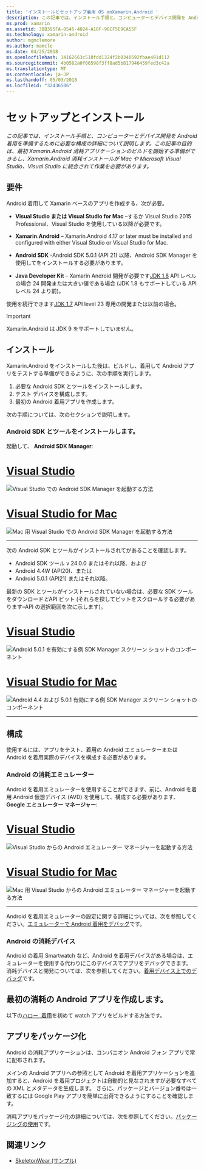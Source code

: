 ```yaml
---
title: 'インストールとセットアップ着用 OS onXamarin.Android '
description: この記事では、インストール手順と、コンピューターとデバイス開発を Android 着用を準備するために必要な構成の詳細について説明します。 この記事の目的は、最初 Xamarin.Android 消耗アプリケーションのビルドを開始する準備ができるし、Xamarin.Android 消耗インストールが Mac や Microsoft Visual Studio、Visual Studio に統合されて作業を必要があります。
ms.prod: xamarin
ms.assetid: 3BB395FA-0545-4024-A18F-98CF5E9CA55F
ms.technology: xamarin-android
author: mgmclemore
ms.author: mamcle
ms.date: 04/25/2018
ms.openlocfilehash: 14162663c518fdd1324f2b0340592fbae491d112
ms.sourcegitcommit: 4b0582a0f06598f3ff8ad5b817946459fed3c42a
ms.translationtype: MT
ms.contentlocale: ja-JP
ms.lasthandoff: 05/03/2018
ms.locfileid: "32436506"
---
```

# <a name="setup-and-installation"></a>セットアップとインストール

_この記事では、インストール手順と、コンピューターとデバイス開発を Android 着用を準備するために必要な構成の詳細について説明します。この記事の目的は、最初 Xamarin.Android 消耗アプリケーションのビルドを開始する準備ができるし、Xamarin.Android 消耗インストールが Mac や Microsoft Visual Studio、Visual Studio に統合されて作業を必要があります。_

## <a name="requirements"></a>要件

Android 着用して Xamarin ベースのアプリを作成する、次が必要。

-   **Visual Studio または Visual Studio for Mac** &ndash;するか Visual Studio 2015 Professional、Visual Studio を使用している以降が必要です。

-   **Xamarin.Android** &ndash; Xamarin.Android 4.17 or later must be installed and configured with either Visual Studio or Visual Studio for Mac.

-   **Android SDK** -Android SDK 5.0.1 (API 21) 以降、Android SDK Manager を使用してをインストールする必要があります。

-   **Java Developer Kit** &ndash; Xamarin Android 開発が必要です[JDK 1.8](http://www.oracle.com/technetwork/java/javase/downloads/jdk8-downloads-2133151.html) API レベルの場合 24 開発または大きい値である場合 (JDK 1.8 もサポートしている API レベル 24 より前)。

使用を続行できます[JDK 1.7](http://www.oracle.com/technetwork/java/javase/downloads/jdk7-downloads-1880260.html) API level 23 専用の開発または以前の場合。

> [!IMPORTANT]
> Xamarin.Android は JDK 9 をサポートしていません。

## <a name="installation"></a>インストール

Xamarin.Android をインストールした後は、ビルドし、着用して Android アプリをテストする準備ができるように、次の手順を実行します。 

1.  必要な Android SDK とツールをインストールします。
2.  テスト デバイスを構成します。
3.  最初の Android 着用アプリを作成します。

次の手順については、次のセクションで説明します。


### <a name="install-android-sdk-and-tools"></a>Android SDK とツールをインストールします。 

起動して、 **Android SDK Manager**: 

# <a name="visual-studiotabvswin"></a>[Visual Studio](#tab/vswin)

![Visual Studio での Android SDK Manager を起動する方法](installation-images/vs/sdk-menu.png)

# <a name="visual-studio-for-mactabvsmac"></a>[Visual Studio for Mac](#tab/vsmac)

![Mac 用 Visual Studio での Android SDK Manager を起動する方法](installation-images/xs/sdk-menu.png)

-----


次の Android SDK とツールがインストールされてがあることを確認します。

* Android SDK ツール v 24.0.0 またはそれ以降、および
* Android 4.4W (API20)、または
* Android 5.0.1 (API21) またはそれ以降。

最新の SDK とツールがインストールされていない場合は、必要な SDK ツールをダウンロード*と*API ビット (それらを探してビットをスクロールする必要があります&ndash;API の選択範囲を次に示します)。 

# <a name="visual-studiotabvswin"></a>[Visual Studio](#tab/vswin)

![Android 5.0.1 を有効にする例 SDK Manager スクリーン ショットのコンポーネント](installation-images/vs/sdk-select.png)

# <a name="visual-studio-for-mactabvsmac"></a>[Visual Studio for Mac](#tab/vsmac)

![Android 4.4 および 5.0.1 有効にする例 SDK Manager スクリーン ショットのコンポーネント](installation-images/xs/sdk-select.png)

-----


## <a name="configuration"></a>構成

使用するには、アプリをテスト、着用の Android エミュレーターまたは Android を着用実際のデバイスを構成する必要があります。 


### <a name="android-wear-emulator"></a>Android の消耗エミュレーター

Android を着用エミュレーターを使用することができます、前に、Android を着用 Android 仮想デバイス (AVD) を使用して、構成する必要があります、 **Google エミュレーター マネージャー**:

# <a name="visual-studiotabvswin"></a>[Visual Studio](#tab/vswin)

![Visual Studio からの Android エミュレーター マネージャーを起動する方法](installation-images/vs/emulator-menu.png)

# <a name="visual-studio-for-mactabvsmac"></a>[Visual Studio for Mac](#tab/vsmac)

![Mac 用 Visual Studio からの Android エミュレーター マネージャーを起動する方法](installation-images/xs/emulator-menu.png)

-----

Android を着用エミュレーターの設定に関する詳細については、次を参照してください。[エミュレーターで Android 着用をデバッグ](~/android/wear/deploy-test/debug-on-emulator.md)です。


### <a name="android-wear-device"></a>Android の消耗デバイス

Android の着用 Smartwatch など、Android を着用デバイスがある場合は、エミュレーターを使用する代わりにこのデバイスでアプリをデバッグできます。 消耗デバイスと開発については、次を参照してください。[着用デバイス上でのデバッグ](~/android/wear/deploy-test/debug-on-device.md)です。


## <a name="create-your-first-android-wear-app"></a>最初の消耗の Android アプリを作成します。

以下の[ハロー, 着用](~/android/wear/get-started/hello-wear.md)を初めて watch アプリをビルドする方法です。


## <a name="packaging-your-app"></a>アプリをパッケージ化

Android の消耗アプリケーションは、コンパニオン Android フォン アプリで常に配布されます。 

メインの Android アプリへの参照として Android を着用アプリケーションを追加すると、Android を着用プロジェクトは自動的と見なされますが必要なすべての XML とメタデータを生成します。 さらに、パッケージとバージョン番号は一致するには Google Play アプリを簡単に出荷できるようにすることを確認します。 

消耗アプリをパッケージ化の詳細については、次を参照してください。[パッケージングの使用](~/android/wear/deploy-test/packaging.md)です。


## <a name="related-links"></a>関連リンク

- [SkeletonWear (サンプル)](https://developer.xamarin.com/samples/SkeletonWear/)

